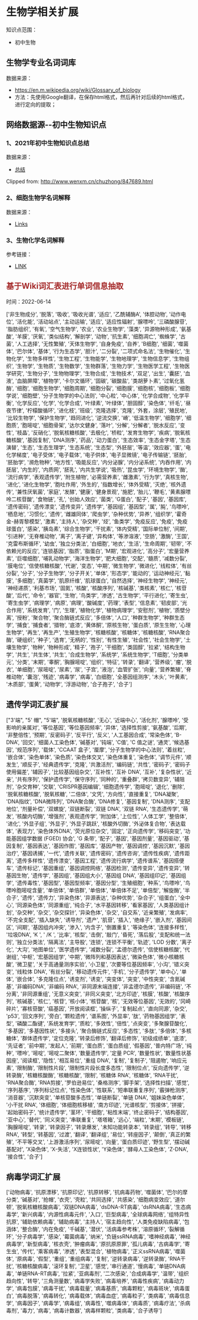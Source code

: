 # 生物学相关扩展

知识点范围：

- 初中生物



## 生物学专业名词词库

数据来源：

- https://en.m.wikipedia.org/wiki/Glossary_of_biology
- 方法：先使用Google翻译，在保存html格式，然后再针对后续的html格式，进行定向的提取；



## 网络数据源--初中生物知识点

### 1、2021年初中生物知识点总结

数据来源：

- [总结](http://www.wenxm.cn/chuzhong/847689.html)

Clipped from: http://www.wenxm.cn/chuzhong/847689.html

### 2、细胞生物学名词解释

数据来源：

- [Links](https://zhuanlan.zhihu.com/p/400215202)

### 3、生物化学名词解释

参考链接：

- [LINK](https://zhuanlan.zhihu.com/p/387923296)



## <span style='color:brown'>基于Wiki词汇表进行单词信息抽取</span>

时间：2022-06-14

['非生物成分', '脱落', '吸收', '吸收光谱', '适应', '乙酰辅酶A', '体腔动物', '动作电位', '活化能', '活动站点', '主动运输', '适应', '适应性辐射', '腺嘌呤', '三磷酸腺苷', '脂肪组织', '有氧', '空气生物学', '农业', '农业生物学', '藻类', '异源物种形成', '氨基酸', '羊膜', '厌氧', '类似结构', '解剖学', '动物', '抗生素', '细胞凋亡', '蜘蛛学', '古菌', '人工选择', '无性繁殖', '天体生物学', '自身免疫', '自养', 'B细胞', '细菌', '噬菌体', '巴尔体', '基体', '行为生态学', '胆汁', '二分裂', '二项式命名法', '生物催化', '生物化学', '生物多样性', '生物工程', '生物能学', '生物地理学', '生物信息学', '生物组织', '生物学', '生物质', '生物数学', '生物群落', '生物力学', '生物医学工程', '生物医学研究', '生物分子', '生物物理学', '生物合成', '生物技术', '双足', '出生', '囊胚', '血液', '血脑屏障', '植物学', '卡尔文循环', '固碳', '碳酸盐', '类胡萝卜素', '过氧化氢酶', '细胞', '细胞生物学', '细胞周期', '细胞分裂', '细胞膜', '细胞核', '细胞板', '细胞学说', '细胞壁', '分子生物学的中心法则', '中心粒', '中心体', '化学合成物', '化学平衡', '化学反应', '化学', '化学合成', '叶绿素', '叶绿体', '胆固醇', '染色体', '纤毛', '昼夜节律', '柠檬酸循环', '进化枝', '班级', '克隆选择', '克隆', '外套，涂层', '殖民地', '比较生物学', '保护生物学', '趋同进化', '逆流交换', '嵴', '低温生物学', '细胞学', '细胞质', '胞嘧啶', '细胞骨架', '达尔文健身', '落叶', '分解', '分解者', '脱水反应', '变性', '枝晶', '反硝化', '脱氧核糖核酸', '去极化', '桥粒', '发育生物学', '疾病', '脱氧核糖核酸', '基因复制', 'DNA测序', '药品', '动力蛋白', '生态效率', '生态金字塔', '生态演替', '生态', '生态生理学', '生态系统', '生态型', '外胚层', '等温', '效应器', '蛋', '电化学梯度', '电子受体', '电子载体', '电子供体', '电子显微镜', '电子传输链', '胚胎', '胚胎学', '濒危物种', '地方性', '吸能反应', '内分泌腺', '内分泌系统', '内吞作用', '内胚层', '内生的', '内质网', '胚乳', '内共生学说', '吸热', '昆虫学', '环境生物学', '酶', '流行病学', '表观遗传学', '附生植物', '必需营养素', '雌激素', '行为学', '真核生物', '进化', '进化生物学', '胞吐作用', '外生的', '指数增长', '体外受精', '灭绝', '核外遗传', '兼性厌氧菌', '家庭', '发酵', '健康', '健身景观', '施肥', '胎儿', '鞭毛', '黄素腺嘌呤二核苷酸', '食物链', '孔', '创始人效应', '菌类', 'G蛋白', '配子', '基因', '基因库', '遗传密码', '遗传漂变', '遗传变异', '遗传学', '基因组', '基因型', '属', '肫', '鸟嘌呤', '栖息地', '习惯化', '遗传', '雌雄同体', '爬虫学', '杂种优势', '异养', '组织学', '霍奇金-赫胥黎模型', '激素', '主持人', '杂交种', '烃', '鱼类学', '免疫反应', '免疫', '免疫球蛋白', '感染', '胰岛素', '综合生物学', '干扰素', '体内受精', '国际单位制', '间期', '引进种', '无脊椎动物', '离子', '离子键', '异构体', '等渗溶液', '空肠', '激酶', '王国', '克雷布斯循环', '幼虫', '独立分类法', '白细胞', '地衣', '生活', '生命周期', '韧带', '不依赖光的反应', '连锁基因', '脂质', '脂蛋白', 'M期', '宏观进化', '高分子', '宏量营养素', '巨噬细胞', '哺乳动物学', '海洋生物学', '肥大细胞', '交配', '髓质', '减数分裂', '膜电位', '信使核糖核酸', '代谢', '变态', '中期', '微生物学', '微进化', '线粒体', '有丝分裂', '分子', '分子生物学', '分子开关', '单体', '形态学', '能动的', '运动神经元', '黏膜', '多细胞', '真菌学', '肌原纤维', '肌球蛋白', '自然选择', '神经生物学', '神经元', '神经递质', '利基市场', '固氮', '核酸', '核酸序列', '核碱基', '类核素', '核仁', '核苷酸', '后代', '命令', '器官', '生物', '鸟类学', '渗透', '古生物学', '平行进化', '寄生虫', '寄生虫学', '病理学', '病原', '病理', '酸碱度', '药理', '表型', '信息素', '韧皮部', '光合作用', '系统发育', '门', '生理', '植物化学', '植物病理学', '安慰剂', '植物', '质壁分离', '授粉', '聚合物', '聚合酶链式反应', '多倍体', '人口', '种群生物学', '种群生态学', '捕食', '捕食者', '猎物', '底漆', '黄体酮', '原核生物', '蛋白质', '原生生物', '心理生物学', '再生', '再生产', '生殖生物学', '核糖核酸', '核糖体', '核糖核酸', 'RNA聚合酶', '硬组织', '种子', '选育', '无柄的', '性别', '有性生殖', '社会性', '社会生物学', '土壤生物学', '物种', '物种形成', '精子', '孢子', '干细胞', '类固醇', '拉紧', '结构生物学', '共生', '共生体', '共生', '合成生物学', '系统学', '系统生物学', 'T细胞', '分类单元', '分类', '末期', '睾酮', '胸腺嘧啶', '组织', '特征', '转录', '翻译', '营养级', '瘤', '脱衣', '单细胞', '尿嘧啶', '尿素', '尿', '子宫', '液泡', '血管扩张', '向量', '营养繁殖', '脊椎动物', '囊泡', '残迹', '病毒学', '病毒', '白细胞', '全基因组测序', '木头', '叶黄素', '木质部', '蛋黄', '动物学', '浮游动物', '合子孢子', '合子']



## 遗传学词汇表扩展



["3'端", "5' 帽", "5'端", '脱氧核糖核酸', '无心', '近端中心', '活化剂', '腺嘌呤', '受影响的亲属对', '等位基因', '等位基因频率', '异体', '选择性剪接', '氨基酸', '后期', '非整倍性', '预期', '反密码子', '反平行', '反义', '人工基因合成', '常染色体', 'B-DNA', '回交', '细菌人工染色体', '碱基对', '钝端', 'C值', 'C 值之谜', '通灵', '候选基因', '规范序列', '载体', 'CCAAT 盒子', '厘摩', '分子生物学的中心法则', '着丝粒', '嵌合体', '染色单体', '染色质', '染色体交叉', '染色体重复', '染色体', '调节元件', '顺发生', '顺反子', '经典遗传学', '克隆', '共激活剂', '编码链', '共性', '密码子', '密码子使用偏差', '辅因子', '比较基因组杂交', '互补性', '互补 DNA', '互补', '复杂性状', '近亲', '共有序列', '保护遗传学', '保守序列', '同种的', '重叠群', '拷贝数变异', '辅阻剂', '杂交育种', '交联', 'CRISPR基因编辑', '细胞遗传学', '胞嘧啶', '退化', '删除', '脱氧核糖核酸', '脱氧核糖', '二倍体', '文凭', '方向性', '直接重复', 'DNA凝聚', 'DNA指纹', 'DNA微阵列', 'DNA聚合酶', 'DNA修复', '基因复制', 'DNA测序', '支配地位', '剂量补偿', '双螺旋', '双链断裂', '双链 DNA', '双链 RNA', '生态遗传学', '萌发', '核酸内切酶', '增强剂', '表观遗传学', '附加体', '上位性', '人体工学', '整倍体', '进化', '外显子组', '外显子', '外显子跳跃', '核酸外切酶', '外泌体复合物', '表达载体', '表现力', '染色体外DNA', '荧光原位杂交', '固定', '正向遗传学', '移码突变', '功能基因组学数据 (FGED) 协会', 'G 条带', '配子', '基因', '基因剂量', '基因驱动', '基因复制', '基因表达', '基因作图', '基因库', '基因产物', '基因调控', '基因沉默', '基因治疗', '基因诱捕', '一代', '遗传关联', '遗传密码', '遗传咨询', '遗传性疾病', '遗传距离', '遗传多样性', '遗传漂变', '基因工程', '遗传流行病学', '遗传谱系', '基因搭便车', '遗传标记', '基因重组', '基因调控网络', '基因检测', '遗传变异', '遗传变异', '转基因生物', '遗传学', '基因组', '基因组大小', '基因组 DNA', '基因组印记', '基因组学', '遗传毒性', '基因型', '基因型频率', '基因分型', '生殖细胞', '种系', '鸟嘌呤', '鸟嘌呤胞嘧啶含量', '单倍体', '单倍群', '单倍体', '单倍体不足', '单倍型', '解旋酶', '半合子', '遗传', '遗传力', '异染色体', '异源表达', '杂种优势', '杂合子', '组蛋白', '全中心', '同源染色体', '同源重组', '纯合子', '水平基因转移', '看家基因', '人类基因组计划', '杂交种', '杂交', '杂交探针', '异染色体', '杂交', '自交系', '近亲繁殖', '发病率', '不完全支配', '插入缺失', '诱导剂', '遗产', '肌苷', '插入', '绝缘子', '嵌入剂', '基因间区', '间期', '基因组内冲突', '渗入', '内含子', '倒置重复', '等染色体', '连接多样性', '垃圾DNA', 'K ', ' /K ', '比率', '核型', '击倒', '敲门', '昏死', '落后股', '支配和统一法则', '独立分类法', '隔离法', '主导股', '连锁', '连锁不平衡', '轨迹', 'LOD 分数', '离子化', '大沟', '地图单位', '医学遗传学', '减数分裂', '孟德尔遗传', '信使核糖核酸', '代谢组', '中枢', '宏基因组学', '中期', '微阵列和基因表达', '微染色体', '微小核糖核酸', '微卫星', '关于高通量测序实验', '小卫星', '次要等位基因频率', '小沟', '错义突变', '线粒体 DNA', '有丝分裂', '移动遗传元件', '手机', '分子遗传学', '单中心', '单体', '嵌合体', '多克隆位点', '诱变剂', '诱变', '突变体', '突变', '中性突变', '含氮碱基', '非编码DNA', '非编码 RNA', '非同源末端连接', '非孟德尔遗传', '非编码链', '不分离', '非同源重组', '无意义突变', '非同义突变', '北方印迹', '核膜', '核酸', '核酸序列', '核碱基', '核仁', '核苷', '核小体', '核苷酸', '核', '无效等位基因', '无效的', '冈崎碎片', '寡核苷酸', '癌基因', '开放阅读框', '操纵子', '复制起点', '直向同源', '杂交', 'p53', '回文序列', '旁白', '颗粒遗传', '谱系图', '外显率', '肽', '药物基因组学', '表型', '磷酸二酯键', '系统发育学', '质粒', '多效性', '倍性', '点突变', '多聚腺苷酸化', '多基因', '多基因性状', '多接头', '聚合酶链式反应', '多态性', '多肽', '多倍体', '多核糖体', '群体遗传学', '定位克隆', '转录后修饰', '翻译后修饰', '初级成绩单', '底漆', '先证者', '前中期', '发起人', '前期', '蛋白质', '蛋白质组', '假基因', '普内特广场', '纯种', '嘌呤', '嘧啶', '嘧啶二聚体', '数量遗传学', '定量 PCR', '数量性状', '数量性状基因座', '阅读框', '隐性', '相互易位', '重组 DNA', '复制', '复制子', '阻遏物', '响应元素', '限制酶', '限制性片段', '限制性片段长度多态性', '限制位点', '反向遗传学', '逆转录酶', '核糖核酸酶', '核糖核酸', '限制', '核糖体 RNA', '核糖体', 'RNA干扰', 'RNA聚合酶', 'RNA剪接', '罗伯逊易位', '桑格测序', '脚手架', '选择性扫描', '感觉', '序列基序', '序列标记位点', '性染色体', '性联系', '短串联重复序列', '霰弹枪测序', '消音器', '沉默突变', '单核苷酸多态性', '单链断裂', '单链 DNA', '姐妹染色单体', '小干扰 RNA', '体细胞', '体细胞核移植', '南方印迹', '光谱核型', '剪接体', '拼接', '起始密码子', '统计遗传学', '茎环', '干细胞', '粘性末端', '终止密码子', '结构基因', '亚中心', '替代', '同义突变', '串联重复', '塔塔箱', '远心', '端粒', '末期', '模板链', '胸腺嘧啶', '转录', '转录因子', '转录爆发', '未知功能转录本', '转录组', '转导', '转移 RNA', '转型', '转基因', '过渡', '翻译', '翻译组', '易位', '转座因子', '颠倒', '真正的繁殖', '不平等交叉', '上游激活序列', '尿嘧啶', '向量', '蛋白质印迹', '野生型', '摆动碱基配对', 'X染色体', 'X-失活', 'X连锁性状', 'Y染色体', '酵母人工染色体', 'Z-DNA', '接合性', '合子']



## 病毒学词汇扩展

['动物病毒', '抗原漂移', '抗原印记', '抗原转移', '抗病毒药物', '噬菌体', '巴尔的摩分类', '碱基对', '抢帽', '衣壳', '壳粒', '共同选择', '共感染', '细胞病变效应', '道尔顿', '脱氧核糖核酸病毒', '双链DNA病毒', 'dsDNA-RT病毒', 'dsRNA病毒', '生态病毒学', '新兴病毒', '内源性病毒元件', '入口', '巨型病毒', '全球病毒网络', '组特异性抗原', '辅助依赖病毒', '辅助病毒', '主持人', '宿主趋向性', '人类免疫缺陷病毒', '包涵体', '整合酶', '内在免疫', '千碱基', '潜伏', '活病毒参考株', '溶原循环', '裂解循环', '分子病毒学', '感染', '霉菌病毒', '纳米', '负链ssRNA病毒', '嗜神经病毒', '神经病毒学', '新型病毒', '核衣壳', '肿瘤病毒', '原抗原原罪', '孤儿病毒', '古病毒学', '寄生虫', '传代', '乘客病毒', '渗透', '表型混合', '植物病毒', '正义ssRNA病毒', '噬菌体', '原病毒', '假型', '重组', '重组病毒', '复制', '逆转录病毒', '逆转录酶', 'RNA干扰', '核糖核酸病毒', '滚环复制', '卫星', '感觉', '串行通道', '慢病毒', '单链DNA病毒', '单链RNA-RT病毒', '拉紧', '亚病毒剂', '二次感染', '合成病毒学', '温带', '组织趋向性', '转导', '三角测量数', '病毒学失败', '病毒培养', '病毒性疾病', '病毒动力学', '病毒包膜', '病毒干扰', '病毒载量', '病毒基质', '病毒颗粒', '病毒斑块', '病毒蛋白', '病毒脱落', '病毒转化', '病毒载体', '病毒血症', '病毒粒子', '类病毒', '病毒信息学', '病毒因子', '病毒学', '病毒组', '病毒性', '噬病毒体', '病毒质', '病毒疗法', '杀病毒剂', '毒力', '病毒', '病毒计数器', '病毒样颗粒', '类病毒', '合子诱导']



